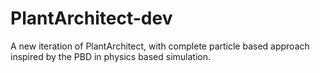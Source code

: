 # PlantArchitect-dev
A new iteration of PlantArchitect, with complete particle based approach inspired by the PBD in physics based simulation.
